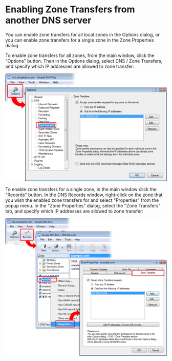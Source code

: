 ﻿---
category: 11
frontpage: false
comments: true
created-utc: 2019-01-01
modified-utc: 2019-01-01
---
# Enabling Zone Transfers from another DNS server

You can enable zone transfers for all local zones in the Options dialog, or you can enable zone transfers for a single zone in the Zone Properties dialog.

To enable zone transfers for all zones, from the main window, click the "Options" button. Then in the Options dialog, select DNS / Zone Transfers, and specify which IP addresses are allowed to zone transfer:

![](img/41/1.png)

To enable zone transfers for a single zone, in the main window click the "Records" button. In the DNS Records window, right-click on the zone that you wish the enabled zone transfers for and select "Properties" from the popup menu. In the "Zone Properties" dialog, select the "Zone Transfers" tab, and specify which IP addresses are allowed to zone transfer:

![](img/41/2.png)

